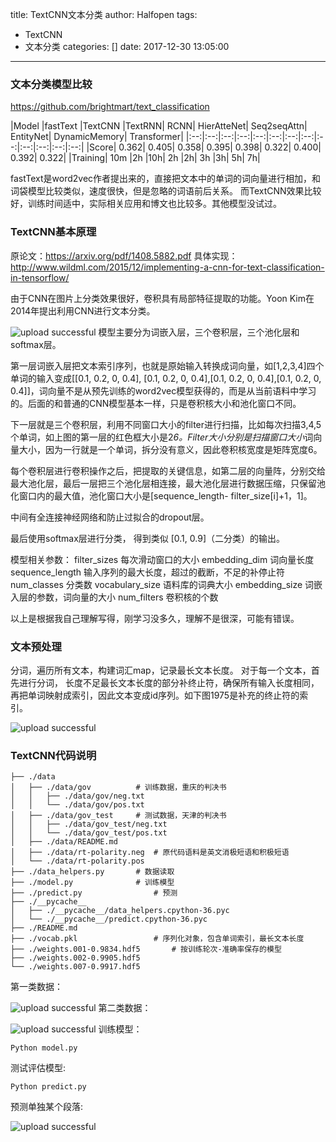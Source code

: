 title: TextCNN文本分类
author: Halfopen
tags:
  - TextCNN
  - 文本分类
categories: []
date: 2017-12-30 13:05:00
---
### 文本分类模型比较
https://github.com/brightmart/text_classification

|Model	|fastText	|TextCNN	|TextRNN|	RCNN|	HierAtteNet|	Seq2seqAttn|	EntityNet|	DynamicMemory|	Transformer|
|:--:|:--:|:--:|:--:|:--:|:--:|:--:|:--:|:--:|:--:|:--:|:--:|:--:|
|Score|	0.362|	0.405|	0.358|	0.395|	0.398|	0.322|	0.400|	0.392|	0.322|
|Training|	10m	|2h	|10h|	2h	|2h|	3h	|3h|	5h|	7h|

fastText是word2vec作者提出来的，直接把文本中的单词的词向量进行相加，和词袋模型比较类似，速度很快，但是忽略的词语前后关系。
而TextCNN效果比较好，训练时间适中，实际相关应用和博文也比较多。其他模型没试过。

### TextCNN基本原理

原论文：https://arxiv.org/pdf/1408.5882.pdf
具体实现： http://www.wildml.com/2015/12/implementing-a-cnn-for-text-classification-in-tensorflow/

由于CNN在图片上分类效果很好，卷积具有局部特征提取的功能。Yoon Kim在2014年提出利用CNN进行文本分类。

![upload successful](/assets/images/TextCNN文本分类/pasted-0.png)
模型主要分为词嵌入层，三个卷积层，三个池化层和softmax层。

第一层词嵌入层把文本索引序列，也就是原始输入转换成词向量，如[1,2,3,4]四个单词的输入变成[[0.1, 0.2, 0, 0.4], [0.1, 0.2, 0, 0.4],[0.1, 0.2, 0, 0.4],[0.1, 0.2, 0, 0.4]]，词向量不是从预先训练的word2vec模型获得的，而是从当前语料中学习的。后面的和普通的CNN模型基本一样，只是卷积核大小和池化窗口不同。

下一层就是三个卷积层，利用不同窗口大小的filter进行扫描，比如每次扫描3,4,5个单词，如上图的第一层的红色框大小是2*6。Filter大小分别是扫描窗口大小*词向量大小，因为一行就是一个单词，拆分没有意义，因此卷积核宽度是矩阵宽度6。

每个卷积层进行卷积操作之后，把提取的关键信息，如第二层的向量阵，分别交给最大池化层，最后一层把三个池化层相连接，最大池化层进行数据压缩，只保留池化窗口内的最大值，池化窗口大小是[sequence_length- filter_size[i]+1，1]。

中间有全连接神经网络和防止过拟合的dropout层。

最后使用softmax层进行分类， 得到类似 [0.1, 0.9]（二分类）的输出。

模型相关参数：
filter_sizes 每次滑动窗口的大小
embedding_dim 词向量长度
sequence_length 输入序列的最大长度，超过的截断，不足的补停止符
num_classes 分类数
vocabulary_size 语料库的词典大小
embedding_size 词嵌入层的参数，词向量的大小
num_filters 卷积核的个数

以上是根据我自己理解写得，刚学习没多久，理解不是很深，可能有错误。

### 文本预处理

分词，遍历所有文本，构建词汇map，记录最长文本长度。
对于每一个文本，首先进行分词， 长度不足最长文本长度的部分补终止符，确保所有输入长度相同，再把单词映射成索引，因此文本变成id序列。如下图1975是补充的终止符的索引。

![upload successful](/assets/images/TextCNN文本分类/pasted-4.png)
### TextCNN代码说明


    ├── ./data
    │   ├── ./data/gov			# 训练数据，重庆的判决书
    │   │   ├── ./data/gov/neg.txt
    │   │   └── ./data/gov/pos.txt
    │   ├── ./data/gov_test		# 测试数据，天津的判决书
    │   │   ├── ./data/gov_test/neg.txt
    │   │   └── ./data/gov_test/pos.txt
    │   ├── ./data/README.md
    │   ├── ./data/rt-polarity.neg  # 原代码语料是英文消极短语和积极短语
    │   └── ./data/rt-polarity.pos
    ├── ./data_helpers.py		# 数据读取
    ├── ./model.py				# 训练模型
    ├── ./predict.py				# 预测
    ├── ./__pycache__
    │   ├── ./__pycache__/data_helpers.cpython-36.pyc
    │   └── ./__pycache__/predict.cpython-36.pyc
    ├── ./README.md
    ├── ./vocab.pkl					# 序列化对象，包含单词索引，最长文本长度
    ├── ./weights.001-0.9834.hdf5		# 按训练轮次-准确率保存的模型
    ├── ./weights.002-0.9905.hdf5
    └── ./weights.007-0.9917.hdf5


第一类数据：

![upload successful](/assets/images/TextCNN文本分类/pasted-1.png)
第二类数据：


![upload successful](/assets/images/TextCNN文本分类/pasted-2.png)
训练模型：

	Python model.py

测试评估模型:

	Python predict.py

预测单独某个段落:

![upload successful](/assets/images/TextCNN文本分类/pasted-3.png)